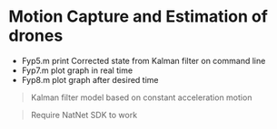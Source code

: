 # Motion Capture and Estimation of drones
- Fyp5.m print Corrected state from Kalman filter on command line
- Fyp7.m plot graph in real time
- Fyp8.m plot graph after desired time

> Kalman filter model based on constant acceleration motion

> Require NatNet SDK to work
